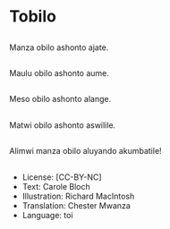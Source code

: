 # Tobilo

##
Manza obilo ashonto ajate.

##
Maulu obilo ashonto aume.

##
Meso obilo ashonto alange.

##
Matwi obilo ashonto aswilile.

##
Alimwi manza obilo aluyando akumbatile!

##
* License: [CC-BY-NC]
* Text: Carole Bloch
* Illustration: Richard MacIntosh
* Translation: Chester Mwanza
* Language: toi
